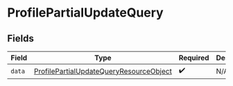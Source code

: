 # ProfilePartialUpdateQuery


## Fields

| Field                                                                                                         | Type                                                                                                          | Required                                                                                                      | Description                                                                                                   |
| ------------------------------------------------------------------------------------------------------------- | ------------------------------------------------------------------------------------------------------------- | ------------------------------------------------------------------------------------------------------------- | ------------------------------------------------------------------------------------------------------------- |
| `data`                                                                                                        | [ProfilePartialUpdateQueryResourceObject](../../models/components/ProfilePartialUpdateQueryResourceObject.md) | :heavy_check_mark:                                                                                            | N/A                                                                                                           |